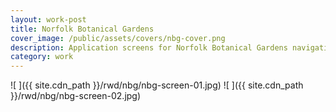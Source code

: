 ```yaml
---
layout: work-post
title: Norfolk Botanical Gardens
cover_image: /public/assets/covers/nbg-cover.png
description: Application screens for Norfolk Botanical Gardens navigation designed by Riggs Ward Design.
category: work
---
```


![ ]({{ site.cdn_path }}/rwd/nbg/nbg-screen-01.jpg)
![ ]({{ site.cdn_path }}/rwd/nbg/nbg-screen-02.jpg)
